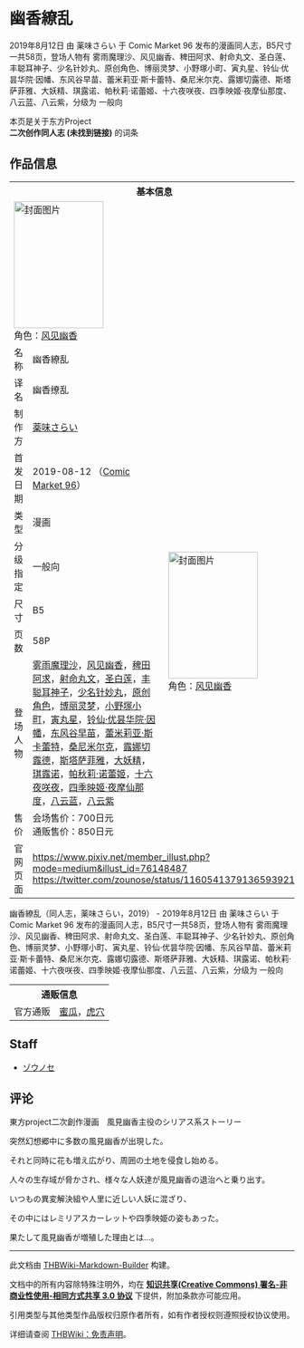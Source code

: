 # 幽香繚乱

<!-- source html: G:\repos\THBWiki-Markdown-Builder\THBWikiMarkdown\Temp\main\c\ce\ns0%3A%E5%B9%BD%E9%A6%99%E7%B9%9A%E4%B9%B1.html -->

2019年8月12日 由 薬味さらい 于 Comic Market 96 发布的漫画同人志，B5尺寸一共58页，登场人物有 雾雨魔理沙、风见幽香、稗田阿求、射命丸文、圣白莲、丰聪耳神子、少名针妙丸、原创角色、博丽灵梦、小野塚小町、寅丸星、铃仙·优昙华院·因幡、东风谷早苗、蕾米莉亚·斯卡蕾特、桑尼米尔克、露娜切露德、斯塔萨菲雅、大妖精、琪露诺、帕秋莉·诺蕾姬、十六夜咲夜、四季映姬·夜摩仙那度、八云蓝、八云紫，分级为 一般向

本页是关于东方Project  
 **二次创作同人志 (未找到链接)** 的词条

## 作品信息

<table><tbody><tr><th colspan="3">基本信息</th></tr><tr><td class="cover-artwork-mobile" colspan="2"><a href="./文件-幽香繚乱封面.jpg.md" class="image" title="封面图片"><img alt="封面图片" src="https://upload.thwiki.cc/thumb/c/c1/%E5%B9%BD%E9%A6%99%E7%B9%9A%E4%B9%B1%E5%B0%81%E9%9D%A2.jpg/158px-%E5%B9%BD%E9%A6%99%E7%B9%9A%E4%B9%B1%E5%B0%81%E9%9D%A2.jpg" decoding="async" loading="lazy" width="158" height="224" srcset="https://upload.thwiki.cc/thumb/c/c1/%E5%B9%BD%E9%A6%99%E7%B9%9A%E4%B9%B1%E5%B0%81%E9%9D%A2.jpg/238px-%E5%B9%BD%E9%A6%99%E7%B9%9A%E4%B9%B1%E5%B0%81%E9%9D%A2.jpg 1.5x, https://upload.thwiki.cc/thumb/c/c1/%E5%B9%BD%E9%A6%99%E7%B9%9A%E4%B9%B1%E5%B0%81%E9%9D%A2.jpg/317px-%E5%B9%BD%E9%A6%99%E7%B9%9A%E4%B9%B1%E5%B0%81%E9%9D%A2.jpg 2x" data-file-width="645" data-file-height="911"></a><div class="cover-char">角色：<a href="./风见幽香.md" title="风见幽香">风见幽香</a></div></td>
</tr><tr><td class="label">名称</td><td colspan="2"> 幽香繚乱 </td></tr><tr><td class="label">译名</td><td colspan="2"> 幽香缭乱 </td></tr><tr><td class="label">制作方</td><td><a href="./薬味さらい.md" title="薬味さらい">薬味さらい</a></td><td class="cover-artwork" rowspan="8" style="min-width:224px;"><a href="./文件-幽香繚乱封面.jpg.md" class="image" title="封面图片"><img alt="封面图片" src="https://upload.thwiki.cc/thumb/c/c1/%E5%B9%BD%E9%A6%99%E7%B9%9A%E4%B9%B1%E5%B0%81%E9%9D%A2.jpg/158px-%E5%B9%BD%E9%A6%99%E7%B9%9A%E4%B9%B1%E5%B0%81%E9%9D%A2.jpg" decoding="async" loading="lazy" width="158" height="224" srcset="https://upload.thwiki.cc/thumb/c/c1/%E5%B9%BD%E9%A6%99%E7%B9%9A%E4%B9%B1%E5%B0%81%E9%9D%A2.jpg/238px-%E5%B9%BD%E9%A6%99%E7%B9%9A%E4%B9%B1%E5%B0%81%E9%9D%A2.jpg 1.5x, https://upload.thwiki.cc/thumb/c/c1/%E5%B9%BD%E9%A6%99%E7%B9%9A%E4%B9%B1%E5%B0%81%E9%9D%A2.jpg/317px-%E5%B9%BD%E9%A6%99%E7%B9%9A%E4%B9%B1%E5%B0%81%E9%9D%A2.jpg 2x" data-file-width="645" data-file-height="911"></a><div class="cover-char">角色：<a href="./风见幽香.md" title="风见幽香">风见幽香</a></div></td>
</tr><tr><td class="label">首发日期</td><td>2019-08-12&#160;（<a href="/展会作品列表?e=Comic+Market%2396">Comic Market 96</a>）</td></tr><tr><td class="label">类型</td><td>漫画</td></tr><tr><td class="label">分级指定</td><td>一般向</td></tr><tr><td class="label">尺寸</td><td>B5</td></tr><tr><td class="label">页数</td><td>58P</td></tr><tr><td class="label">登场人物</td><td><a href="./雾雨魔理沙.md" title="雾雨魔理沙">雾雨魔理沙</a>，<a href="./风见幽香.md" title="风见幽香">风见幽香</a>，<a href="./稗田阿求.md" title="稗田阿求">稗田阿求</a>，<a href="./射命丸文.md" title="射命丸文">射命丸文</a>，<a href="./圣白莲.md" title="圣白莲">圣白莲</a>，<a href="./丰聪耳神子.md" title="丰聪耳神子">丰聪耳神子</a>，<a href="./少名针妙丸.md" title="少名针妙丸">少名针妙丸</a>，<a href="/index.php?title=%E5%8E%9F%E5%88%9B%E8%A7%92%E8%89%B2&amp;action=edit&amp;redlink=1" class="new" title="原创角色（页面不存在）">原创角色</a>，<a href="./博丽灵梦.md" title="博丽灵梦">博丽灵梦</a>，<a href="./小野塚小町.md" title="小野塚小町">小野塚小町</a>，<a href="./寅丸星.md" title="寅丸星">寅丸星</a>，<a href="./铃仙·优昙华院·因幡.md" title="铃仙·优昙华院·因幡">铃仙·优昙华院·因幡</a>，<a href="./东风谷早苗.md" title="东风谷早苗">东风谷早苗</a>，<a href="./蕾米莉亚·斯卡蕾特.md" title="蕾米莉亚·斯卡蕾特">蕾米莉亚·斯卡蕾特</a>，<a href="./桑尼米尔克.md" title="桑尼米尔克">桑尼米尔克</a>，<a href="./露娜切露德.md" title="露娜切露德">露娜切露德</a>，<a href="./斯塔萨菲雅.md" title="斯塔萨菲雅">斯塔萨菲雅</a>，<a href="./大妖精.md" title="大妖精">大妖精</a>，<a href="./琪露诺.md" title="琪露诺">琪露诺</a>，<a href="./帕秋莉·诺蕾姬.md" title="帕秋莉·诺蕾姬">帕秋莉·诺蕾姬</a>，<a href="/%E5%8D%81%E5%85%AD%E5%A4%9C%E5%92%B2%E5%A4%9C" title="十六夜咲夜">十六夜咲夜</a>，<a href="./四季映姬·夜摩仙那度.md" title="四季映姬·夜摩仙那度">四季映姬·夜摩仙那度</a>，<a href="./八云蓝.md" title="八云蓝">八云蓝</a>，<a href="./八云紫.md" title="八云紫">八云紫</a></td></tr><tr><td class="label">售价</td><td>会场售价：700日元<br>通贩售价：850日元</td></tr>
<tr><td class="label">官网页面</td><td colspan="2"><a rel="nofollow" class="external free" href="https://www.pixiv.net/member_illust.php?mode=medium&amp;illust_id=76148487">https://www.pixiv.net/member_illust.php?mode=medium&amp;illust_id=76148487</a><br><a rel="nofollow" class="external free" href="https://twitter.com/zounose/status/1160541379136593921">https://twitter.com/zounose/status/1160541379136593921</a></td></tr></tbody></table>

幽香繚乱（同人志，薬味さらい，2019） - 2019年8月12日 由 薬味さらい 于 Comic Market 96 发布的漫画同人志，B5尺寸一共58页，登场人物有 雾雨魔理沙、风见幽香、稗田阿求、射命丸文、圣白莲、丰聪耳神子、少名针妙丸、原创角色、博丽灵梦、小野塚小町、寅丸星、铃仙·优昙华院·因幡、东风谷早苗、蕾米莉亚·斯卡蕾特、桑尼米尔克、露娜切露德、斯塔萨菲雅、大妖精、琪露诺、帕秋莉·诺蕾姬、十六夜咲夜、四季映姬·夜摩仙那度、八云蓝、八云紫，分级为 一般向

<table><tbody><tr><th colspan="3">通贩信息</th></tr><tr><td class="label">官方通贩</td><td colspan="2"><a rel="nofollow" class="external text" href="https://www.melonbooks.co.jp/detail/detail.php?product_id=540204">蜜瓜</a>，<a rel="nofollow" class="external text" href="https://ec.toranoana.jp/tora_r/ec/item/040030763639">虎穴</a></td></tr></tbody></table>



## Staff
- [ゾウノセ](./ゾウノセ.md)


## 评论

  
東方project二次創作漫画　風見幽香主役のシリアス系ストーリー  

突然幻想郷中に多数の風見幽香が出現した。  

それと同時に花も増え広がり、周囲の土地を侵食し始める。  

人々の生存域が脅かされ、様々な人妖達が風見幽香の退治へと乗り出す。  

いつもの異変解決組や人里に近しい人妖に混ざり、  

その中にはレミリアスカーレットや四季映姫の姿もあった。  

果たして風見幽香が増殖した理由とは…。
  







---

此文档由 [THBWiki-Markdown-Builder](https://github.com/Delsin-Yu/THBWiki-Markdown-Builder) 构建。

文档中的所有内容除特殊注明外，均在 [**知识共享(Creative Commons) 署名-非商业性使用-相同方式共享 3.0 协议**](https://creativecommons.org/licenses/by-sa/3.0/deed.zh-hans) 下提供，附加条款亦可能应用。

引用类型与其他类型作品版权归原作者所有，如有作者授权则遵照授权协议使用。

详细请查阅 [THBWiki：免责声明](https://thbwiki.cc/THBWiki:%E5%85%8D%E8%B4%A3%E5%A3%B0%E6%98%8E)。

